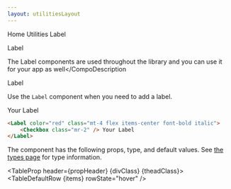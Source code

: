```yaml
---
layout: utilitiesLayout
---
```


<script>
	import {
		Htwo,
		ExampleDiv,
		GitHubSource,
		CompoDescription,
		TableProp,
		TableDefaultRow
	} from '../../utils';
	import { Breadcrumb, BreadcrumbItem, CloseButton, Label, Checkbox,  Heading, A } from '$lib';

	import componentProps from '../../props/Label.json';
	// Props table
	let items = componentProps.props;
	let propHeader = ['Name', 'Type', 'Default'];
	let divClass = 'w-full relative overflow-x-auto shadow-md sm:rounded-lg py-4';
	let theadClass = 'text-xs text-gray-700 uppercase bg-gray-50 dark:bg-gray-700 dark:text-white';
</script>

<Breadcrumb class="pb-8">
	<BreadcrumbItem href="/" home >Home</BreadcrumbItem>
	<BreadcrumbItem>Utilities</BreadcrumbItem>
	<BreadcrumbItem>Label</BreadcrumbItem>
</Breadcrumb>

<Heading class="w-full mb-2" tag="h1" customSize="text-3xl">Label</Heading>

<CompoDescription
	>The Label components are used throughout the library and you can use it for your app as well</CompoDescription
>

<ExampleDiv>
	<GitHubSource href="forms/Label.svelte">Label</GitHubSource>
</ExampleDiv>

<Htwo label="Label" />

Use the `Label` component when you need to add a label.

<ExampleDiv>
	<Label color="red" class="mt-4 flex items-center font-bold italic">
		<Checkbox class="mr-2" /> Your Label
	</Label>
</ExampleDiv>

```html
<Label color="red" class="mt-4 flex items-center font-bold italic">
	<Checkbox class="mr-2" /> Your Label
</Label>
```

<Htwo label="Props" />

The component has the following props, type, and default values. 
See <A class="hover:underline" href="/pages/types">the types page</A>
for type information.

<TableProp header={propHeader} {divClass} {theadClass}>
	<TableDefaultRow {items} rowState="hover" />
</TableProp>
